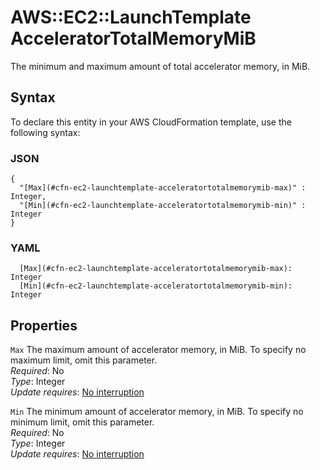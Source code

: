 # AWS::EC2::LaunchTemplate AcceleratorTotalMemoryMiB<a name="aws-properties-ec2-launchtemplate-acceleratortotalmemorymib"></a>

The minimum and maximum amount of total accelerator memory, in MiB\.

## Syntax<a name="aws-properties-ec2-launchtemplate-acceleratortotalmemorymib-syntax"></a>

To declare this entity in your AWS CloudFormation template, use the following syntax:

### JSON<a name="aws-properties-ec2-launchtemplate-acceleratortotalmemorymib-syntax.json"></a>

```
{
  "[Max](#cfn-ec2-launchtemplate-acceleratortotalmemorymib-max)" : Integer,
  "[Min](#cfn-ec2-launchtemplate-acceleratortotalmemorymib-min)" : Integer
}
```

### YAML<a name="aws-properties-ec2-launchtemplate-acceleratortotalmemorymib-syntax.yaml"></a>

```
  [Max](#cfn-ec2-launchtemplate-acceleratortotalmemorymib-max): Integer
  [Min](#cfn-ec2-launchtemplate-acceleratortotalmemorymib-min): Integer
```

## Properties<a name="aws-properties-ec2-launchtemplate-acceleratortotalmemorymib-properties"></a>

`Max`  <a name="cfn-ec2-launchtemplate-acceleratortotalmemorymib-max"></a>
The maximum amount of accelerator memory, in MiB\. To specify no maximum limit, omit this parameter\.  
*Required*: No  
*Type*: Integer  
*Update requires*: [No interruption](https://docs.aws.amazon.com/AWSCloudFormation/latest/UserGuide/using-cfn-updating-stacks-update-behaviors.html#update-no-interrupt)

`Min`  <a name="cfn-ec2-launchtemplate-acceleratortotalmemorymib-min"></a>
The minimum amount of accelerator memory, in MiB\. To specify no minimum limit, omit this parameter\.  
*Required*: No  
*Type*: Integer  
*Update requires*: [No interruption](https://docs.aws.amazon.com/AWSCloudFormation/latest/UserGuide/using-cfn-updating-stacks-update-behaviors.html#update-no-interrupt)